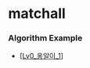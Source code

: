# matchall

### Algorithm Example

- [[Lv0_옹알이_1]]


[//begin]: # "Autogenerated link references for markdown compatibility"
[Lv0_옹알이_1]: ../프로그래머스/Beginners/Lv0_옹알이_1.md "옹알이 (1)"
[//end]: # "Autogenerated link references"